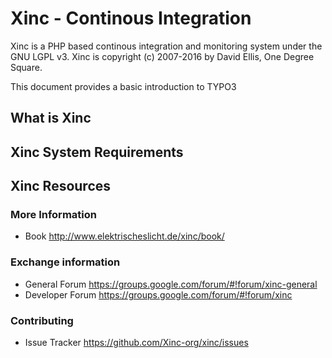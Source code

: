 Xinc - Continous Integration
============================

Xinc is a PHP based continous integration and monitoring system
under the GNU LGPL v3. Xinc is copyright (c) 2007-2016 by
David Ellis, One Degree Square.

This document provides a basic introduction to TYPO3

What is Xinc
------------

Xinc System Requirements
------------------------

Xinc Resources
--------------

### More Information

* Book http://www.elektrischeslicht.de/xinc/book/

### Exchange information

* General Forum https://groups.google.com/forum/#!forum/xinc-general
* Developer Forum https://groups.google.com/forum/#!forum/xinc

### Contributing

* Issue Tracker https://github.com/Xinc-org/xinc/issues

